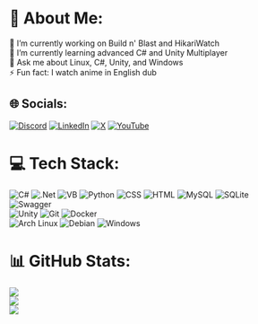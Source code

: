 # 💫 About Me:
🔭 I’m currently working on Build n' Blast and HikariWatch<br>🌱 I’m currently learning advanced C# and Unity Multiplayer <br>💬 Ask me about Linux, C#, Unity, and Windows<br>⚡ Fun fact: I watch anime in English dub


## 🌐 Socials:
[![Discord](https://img.shields.io/badge/Discord-%237289DA.svg?logo=discord&logoColor=white)](https://discord.gg/CFQScaxeAm) [![LinkedIn](https://img.shields.io/badge/LinkedIn-%230077B5.svg?logo=linkedin&logoColor=white)](https://linkedin.com/in/kevin-pflugradt) [![X](https://img.shields.io/badge/X-black.svg?logo=X&logoColor=white)](https://x.com/elrymoede) [![YouTube](https://img.shields.io/badge/YouTube-%23FF0000.svg?logo=YouTube&logoColor=white)](https://youtube.com/@elrymoe) 

# 💻 Tech Stack:
![C#](https://custom-icon-badges.demolab.com/badge/C%23-%23239120.svg?logo=cshrp&logoColor=white) ![.Net](https://img.shields.io/badge/.NET-5C2D91?style=flat&logo=.net&logoColor=white) ![VB](https://img.shields.io/badge/VB6-blue) ![Python](https://img.shields.io/badge/Python-3776AB?logo=python&logoColor=fff) ![CSS](https://img.shields.io/badge/CSS-1572B6?logo=css3&logoColor=fff) ![HTML](https://img.shields.io/badge/HTML-%23E34F26.svg?logo=html5&logoColor=white) ![MySQL](https://img.shields.io/badge/mysql-4479A1.svg?style=flat&logo=mysql&logoColor=white) ![SQLite](https://img.shields.io/badge/sqlite-%2307405e.svg?style=flat&logo=sqlite&logoColor=white) ![Swagger](https://img.shields.io/badge/-Swagger-%23Clojure?style=flat&logo=swagger&logoColor=white)</br>
![Unity](https://img.shields.io/badge/unity-%23000000.svg?style=flat&logo=unity&logoColor=white) ![Git](https://img.shields.io/badge/git-%23F05033.svg?style=flat&logo=git&logoColor=white) ![Docker](https://img.shields.io/badge/docker-%230db7ed.svg?style=flat&logo=docker&logoColor=white)</br>
![Arch Linux](https://img.shields.io/badge/Arch%20Linux-1793D1?logo=arch-linux&logoColor=fff) ![Debian](https://img.shields.io/badge/Debian-A81D33?logo=debian&logoColor=fff) ![Windows](https://custom-icon-badges.demolab.com/badge/Windows-0078D6?logo=windows11&logoColor=white)
# 📊 GitHub Stats:
![](https://github-readme-stats.vercel.app/api?username=ElryGH&theme=dark&hide_border=false&include_all_commits=true&count_private=false)<br/>
![](https://github-readme-streak-stats.herokuapp.com/?user=ElryGH&theme=dark&hide_border=false)<br/>
![](https://github-readme-stats.vercel.app/api/top-langs/?username=ElryGH&theme=dark&hide_border=false&include_all_commits=true&count_private=false&layout=compact)
